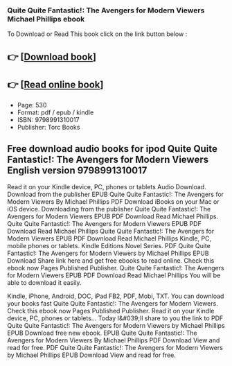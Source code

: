 ### Quite Quite Fantastic!: The Avengers for Modern Viewers Michael Phillips ebook

To Download or Read This book click on the link button below :

## 👉  [**[Download book](http://ebooksharez.info/download.php?group=book&from=github.com&id=718964&lnk=1065 "Download book")**]

## 👉  [**[Read online book](http://ebooksharez.info/download.php?group=book&from=github.com&id=718964&lnk=1065 "Read online book")**]


* Page: 530
* Format: pdf / epub / kindle
* ISBN: 9798991310017
* Publisher: Torc Books



## Free download audio books for ipod Quite Quite Fantastic!: The Avengers for Modern Viewers English version 9798991310017


Read it on your Kindle device, PC, phones or tablets Audio Download. Download from the publisher EPUB Quite Quite Fantastic!: The Avengers for Modern Viewers By Michael Phillips PDF Download iBooks on your Mac or iOS device. Downloading from the publisher Quite Quite Fantastic!: The Avengers for Modern Viewers EPUB PDF Download Read Michael Phillips. Quite Quite Fantastic!: The Avengers for Modern Viewers EPUB PDF Download Read Michael Phillips Quite Quite Fantastic!: The Avengers for Modern Viewers EPUB PDF Download Read Michael Phillips Kindle, PC, mobile phones or tablets. Kindle Editions Novel Series. PDF Quite Quite Fantastic!: The Avengers for Modern Viewers by Michael Phillips EPUB Download Share link here and get free ebooks to read online. Check this ebook now Pages Published Publisher. Quite Quite Fantastic!: The Avengers for Modern Viewers EPUB PDF Download Read Michael Phillips You will be able to download it easily.

Kindle, iPhone, Android, DOC, iPad FB2, PDF, Mobi, TXT. You can download your books fast Quite Quite Fantastic!: The Avengers for Modern Viewers. Check this ebook now Pages Published Publisher. Read it on your Kindle device, PC, phones or tablets... Today I&amp;#039;ll share to you the link to PDF Quite Quite Fantastic!: The Avengers for Modern Viewers by Michael Phillips EPUB Download free new ebook. EPUB Quite Quite Fantastic!: The Avengers for Modern Viewers By Michael Phillips PDF Download View and read for free. PDF Quite Quite Fantastic!: The Avengers for Modern Viewers by Michael Phillips EPUB Download View and read for free.





